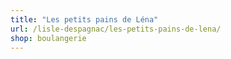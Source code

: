 ```yaml
---
title: "Les petits pains de Léna"
url: /lisle-despagnac/les-petits-pains-de-lena/
shop: boulangerie
---
```


